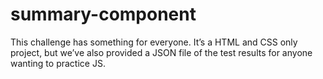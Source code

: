 # summary-component
This challenge has something for everyone. It’s a HTML and CSS only project, but we’ve also provided a JSON file of the test results for anyone wanting to practice JS.
